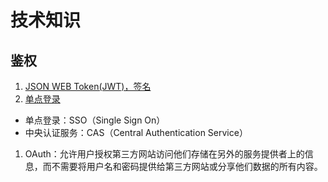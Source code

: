 # 技术知识

## 鉴权
1. [JSON WEB Token(JWT)，签名](https://juejin.im/entry/5993a030f265da24941202c2)
1. [单点登录](https://blog.csdn.net/aboy123/article/details/35810867)
  * 单点登录：SSO（Single Sign On）
  * 中央认证服务：CAS（Central Authentication Service）
1. OAuth：允许用户授权第三方网站访问他们存储在另外的服务提供者上的信息，而不需要将用户名和密码提供给第三方网站或分享他们数据的所有内容。

